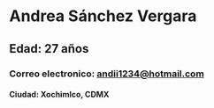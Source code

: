 # Andrea Sánchez Vergara
## Edad: 27 años
### Correo electronico: andii1234@hotmail.com
#### Ciudad: Xochimlco, CDMX